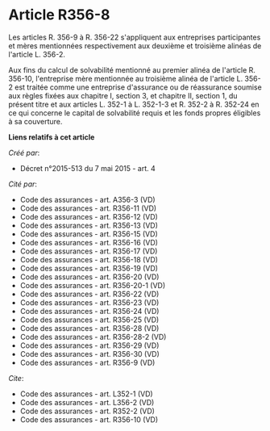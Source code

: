 # Article R356-8

Les articles R. 356-9 à R. 356-22 s'appliquent aux entreprises participantes et mères mentionnées respectivement aux deuxième
et troisième alinéas de l'article L. 356-2. 

Aux fins du calcul de solvabilité mentionné au premier alinéa de l'article R. 356-10, l'entreprise mère mentionnée au
troisième alinéa de l'article L. 356-2 est traitée comme une entreprise d'assurance ou de réassurance soumise aux règles
fixées aux chapitre I, section 3, et chapitre II, section 1, du présent titre et aux articles L. 352-1 à L. 352-1-3 et R.
352-2 à R. 352-24 en ce qui concerne le capital de solvabilité requis et les fonds propres éligibles à sa couverture.

**Liens relatifs à cet article**

_Créé par_:

  - Décret n°2015-513 du 7 mai 2015 - art. 4

_Cité par_:

  - Code des assurances - art. A356-3 (VD)
  - Code des assurances - art. R356-11 (VD)
  - Code des assurances - art. R356-12 (VD)
  - Code des assurances - art. R356-13 (VD)
  - Code des assurances - art. R356-15 (VD)
  - Code des assurances - art. R356-16 (VD)
  - Code des assurances - art. R356-17 (VD)
  - Code des assurances - art. R356-18 (VD)
  - Code des assurances - art. R356-19 (VD)
  - Code des assurances - art. R356-20 (VD)
  - Code des assurances - art. R356-20-1 (VD)
  - Code des assurances - art. R356-22 (VD)
  - Code des assurances - art. R356-23 (VD)
  - Code des assurances - art. R356-24 (VD)
  - Code des assurances - art. R356-25 (VD)
  - Code des assurances - art. R356-28 (VD)
  - Code des assurances - art. R356-28-2 (VD)
  - Code des assurances - art. R356-29 (VD)
  - Code des assurances - art. R356-30 (VD)
  - Code des assurances - art. R356-9 (VD)

_Cite_:

  - Code des assurances - art. L352-1 (VD)
  - Code des assurances - art. L356-2 (VD)
  - Code des assurances - art. R352-2 (VD)
  - Code des assurances - art. R356-10 (VD)
